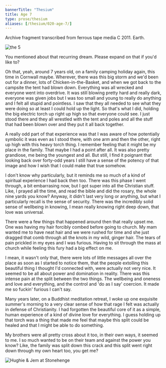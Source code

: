 ```yaml
---
bannerTitle: "Thesium" 
title: Age 7
type: prose/thesium
aliases: [/thesium/020-age-7/]
---
```


<div class="data">
Archive fragment transcribed from ferrous tape media C 2011. Earth.
</div>

![the 5](/images/bio/the5_fairoak_aug72.jpg)

<div class="speech">

You mentioned about that recurring dream. Please expand on that if you'd like
to?

Oh that, yeah, around 7 years old, on a family camping holiday again, this time
in Cornwall maybe. Wherever, there was this big storm and we'd been out for a
dinner, lots of Chicken-in-the-Basket, and when we got back to the campsite the
tent had blown down. Everything was all wrecked and everyone went into
overdrive. It was still blowing pretty hard and really dark, everyone was given
jobs but I was too small and young to really do anything and I felt all stupid
and pointless. I saw that they all needed to see what they were doing so at
least I could hold up the light. So that's what I did, holding the big electric
torch up right up high so that everyone could see. I just stood there and they
all wrestled with the tent and poles and all the stuff that had been blown over
and they put it all back together.  

A really odd part of that experience was that I was aware of how potentially
symbolic it was even as I stood there, with one arm and then the other, right
up high with this heavy torch thing. I remember feeling that it might be my
place in the family. That maybe I had a point after all. It was also pretty
grandiose, me being the youngest and all. But still, I find it poignant that
looking back over forty-odd years I still have a sense of the potency of that
image and how I wish that I could make that true somehow.  

I don't know why particularly, but it reminds me so much of a kind of spiritual
experience I had back then too. There was this phase I went through, a bit
embarrasing now, but I got super into all the Christian stuff. Like, I prayed
all the time, and read the bible and did the rosary, the whole nine yards you
know? Anyway, it didn't last very long or anything, but what I particularly
recall is the sense of security. There was the incredibly solid sense of
wellbeing in knowing, I mean really knowing right deep down, that love was
universal.  

There were a few things that happened around then that really upset me. One was
having my hair forcibly combed before going to church. My mam wanted me to have
neat hair and we were rushed for time and she just dragged that comb through
all the knots in my wild, ginger hair. The tears of pain prickled in my eyes
and I was furious. Having to sit through the mass at church while feeling this
fury had a big effect on me. 

I mean, it wasn't only that, there were lots of little messages all over the
place as soon as I started to notice them, that the people extolling this
beautiful thing I thought I'd connected with, were actually not very nice. It
seemed to be all about power and domination in reality. There was this intense
pain at the split between the two things. The wellbeing and oneness and love
and everything, and the control and 'do as I say' coercion. It made me so
fuckin' furious I can't say. 

Many years later, on a Buddhist meditation retreat, I woke up one exquisite
summer's morning to a very clear sense of how that rage I felt was actually in
defense of Christianity. I had forgotten the beautiful core of it as a simple,
human experience of a kind of divine love for everything. I guess holding up
that torch was a thing that made me feel that maybe this split could be healed
and that I might be able to do something. 

My brothers were all pretty cross about it too, in their own ways, it seemed to
me. I so much wanted to be on their team and against the power you know? Like,
the family was split down this crack and this split went right down through my
own heart too, you get me?
</div>

![Hughie & Jem at Stonehenge](/images/bio/h_j_stonehenge69.jpg)
